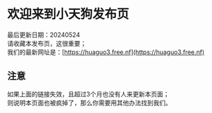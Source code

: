 # 欢迎来到小天狗发布页
最后更新日期：20240524<br>
请收藏本发布页，这很重要；<br>
我们的最新网址是：[https://huaguo3.free.nf](https://huaguo3.free.nf)

## 注意
如果上面的链接失效，且超过3个月也没有人来更新本页面；<br>
则说明本页面也被疯掉了，那么你需要用其他办法找到我们。<br>
